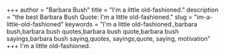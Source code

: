 +++
author = "Barbara Bush"
title = "I'm a little old-fashioned."
description = "the best Barbara Bush Quote: I'm a little old-fashioned."
slug = "im-a-little-old-fashioned"
keywords = "I'm a little old-fashioned.,barbara bush,barbara bush quotes,barbara bush quote,barbara bush sayings,barbara bush saying,quotes, sayings,quote, saying, motivation"
+++
I'm a little old-fashioned.

